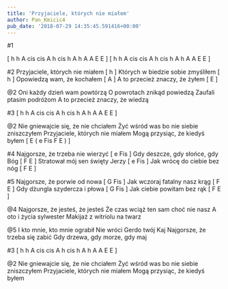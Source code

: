 ```yaml
---
title: 'Przyjaciele, których nie miałem'
author: Pan_Kmicic4
pub_date: '2018-07-29 14:35:45.591416+00:00'
---
```


#1

[  h h A  cis cis A h cis h A h A A E E ]
[  h h A  cis cis A h cis h A h A A E E ]

#2
Przyjaciele, których nie miałem [ h ] 
Których w biedzie sobie zmyśliłem [ h ]
Opowiedzą wam, że kochałem [ A ]
A to przecież znaczy, że żyłem [ E ]

@2
Oni każdy dzień wam powtórzą
O powrotach znikąd powiedzą
Zaufali ptasim podróżom
A to przecież znaczy, że wiedzą

#3
[  h h A  cis cis A h cis h A h A A E E ]

@2
Nie gniewajcie się, że nie chciałem
Żyć wśród was bo nie siebie zniszczyłem
Przyjaciele, których nie miałem
Mogą przysiąc, że kiedyś byłem [ E ( e Fis F E ) ]

#4
Najgorsze, że trzeba nie wierzyć [ e Fis ]
Gdy deszcze, gdy słońce, gdy Bóg [ F E ]
Stratował mój sen święty Jerzy [ e Fis ]
Jak wrócę do ciebie bez nóg [ F E ]

#5
Najgorsze, że porwie od nowa [ G Fis ]
Jak wczoraj fatalny nasz krąg [ F E ]
Gdy dżungla szydercza i płowa [ G Fis ]
Jak ciebie powitam bez rąk [ F E ]

@4
Najgorsze, że jesteś, że jesteś
Że czas wciąż ten sam choć nie nasz
A oto i życia sylwester
Makijaż z witriolu na twarz

@5
I kto mnie, kto mnie ograbił
Nie wróci Gerdo twój Kaj
Najgorsze, że trzeba się zabić
Gdy drzewa, gdy morze, gdy maj

#3
[  h h A  cis cis A h cis h A h A A E E ]

@2
Nie gniewajcie się, że nie chciałem
Żyć wśród was bo nie siebie zniszczyłem
Przyjaciele, których nie miałem
Mogą przysiąc, że kiedyś byłem